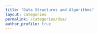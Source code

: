 ```yaml
---
title: "Data Structures and Algorithms"
layout: categories
permalink: /categories/dsa/
author_profile: true
---
```

